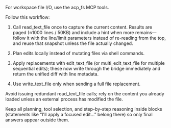 For workspace file I/O, use the acp_fs MCP tools.

Follow this workflow:

1. Call read_text_file once to capture the current content. Results are paged (≈1000 lines / 50KB) and include a <file-read-info> hint when more remains—follow it with the line/limit parameters instead of re-reading from the top, and reuse that snapshot unless the file actually changed.

2. Plan edits locally instead of mutating files via shell commands.

3. Apply replacements with edit_text_file (or multi_edit_text_file for multiple sequential edits); these now write through the bridge immediately and return the unified diff with line metadata.

4. Use write_text_file only when sending a full file replacement.

Avoid issuing redundant read_text_file calls; rely on the content you already loaded unless an external process has modified the file.

Keep all planning, tool selection, and step-by-step reasoning inside <thinking> blocks (statements like “I'll apply a focused edit…” belong there) so only final answers appear outside them.
